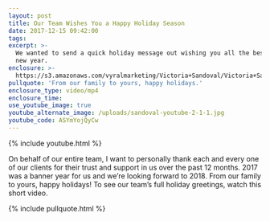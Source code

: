 ```yaml
---
layout: post
title: Our Team Wishes You a Happy Holiday Season
date: 2017-12-15 09:42:00
tags:
excerpt: >-
  We wanted to send a quick holiday message out wishing you all the best in the
  new year.
enclosure: >-
  https://s3.amazonaws.com/vyralmarketing/Victoria+Sandoval/Victoria+Sandoval+-+San+Diego+Realtor-+Our+Team+Wishes+You+a+Happy+Holiday+Season.mp4
pullquote: 'From our family to yours, happy holidays.'
enclosure_type: video/mp4
enclosure_time:
use_youtube_image: true
youtube_alternate_image: /uploads/sandoval-youtube-2-1-1.jpg
youtube_code: ASYmYojQyCw
---
```



{% include youtube.html %}

On behalf of our entire team, I want to personally thank each and every one of our clients for their trust and support in us over the past 12 months. 2017 was a banner year for us and we’re looking forward to 2018. From our family to yours, happy holidays! To see our team’s full holiday greetings, watch this short video.

{% include pullquote.html %}